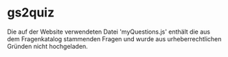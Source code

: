 # gs2quiz
Die auf der Website verwendeten Datei 'myQuestions.js' enthält die aus dem Fragenkatalog stammenden Fragen und wurde aus  urheberrechtlichen Gründen nicht hochgeladen.
